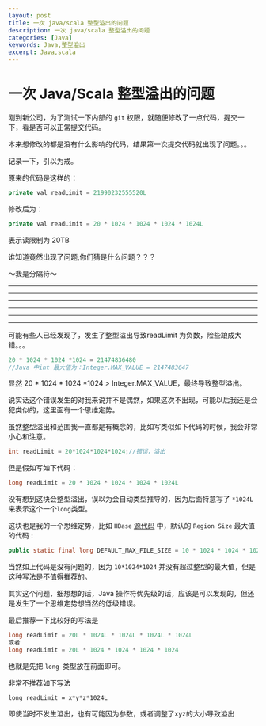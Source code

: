 ```yaml
---
layout: post
title: 一次 java/scala 整型溢出的问题
description: 一次 java/scala 整型溢出的问题
categories: [Java]
keywords: Java,整型溢出
excerpt: Java,scala
---
```


#  一次 Java/Scala 整型溢出的问题

刚到新公司，为了测试一下内部的 `git` 权限，就随便修改了一点代码，提交一下，看是否可以正常提交代码。

本来想修改的都是没有什么影响的代码，结果第一次提交代码就出现了问题。。。

记录一下，引以为戒。

原来的代码是这样的：

```java
private val readLimit = 21990232555520L
```

修改后为：

```java
private val readLimit = 20 * 1024 * 1024 * 1024 * 1024L
```

表示读限制为 20TB 

谁知道竟然出现了问题,你们猜是什么问题？？？



～我是分隔符～

***

---

---

___

***

***



可能有些人已经发现了，发生了整型溢出导致readLimit 为负数，险些踉成大错。。。

```java
20 * 1024 * 1024 *1024 = 21474836480
//Java 中int 最大值为：Integer.MAX_VALUE = 2147483647
```

显然  20 * 1024 * 1024 *1024 > Integer.MAX_VALUE，最终导致整型溢出。

说实话这个错误发生的对我来说并不是偶然，如果这次不出现，可能以后我还是会犯类似的，这里面有一个思维定势。

虽然整型溢出和范围我一直都是有概念的，比如写类似如下代码的时候，我会非常小心和注意。

```java
int readLimit = 20*1024*1024*1024;//错误，溢出
```

但是假如写如下代码：

```java
long readLimit = 20 * 1024 * 1024 * 1024 * 1024L
```

没有想到这块会整型溢出，误以为会自动类型推导的，因为后面特意写了 ```*1024L``` 来表示这个一个` long `类型。

这块也是我的一个思维定势，比如 `HBase` [源代码](https://github.com/apache/hbase/blob/rel/2.3.1/hbase-common/src/main/java/org/apache/hadoop/hbase/HConstants.java#L420) 中，默认的 ```Region Size``` 最大值的代码 :

```java
public static final long DEFAULT_MAX_FILE_SIZE = 10 * 1024 * 1024 * 1024L;
```

当然如上代码是没有问题的，因为 ```10*1024*1024``` 并没有超过整型的最大值，但是这种写法是不值得推荐的。

其实这个问题，细想想的话，Java 操作符优先级的话，应该是可以发现的，但还是发生了一个思维定势想当然的低级错误。

最后推荐一下比较好的写法是

 ```java
long readLimit = 20L * 1024L * 1024L * 1024L * 1024L
或者
long readLimit = 20L * 1024 * 1024 * 1024 * 1024
 ```

也就是先把 `long `类型放在前面即可。

非常不推荐如下写法

```
long readLimit = x*y*z*1024L
```

即使当时不发生溢出，也有可能因为参数，或者调整了xyz的大小导致溢出
